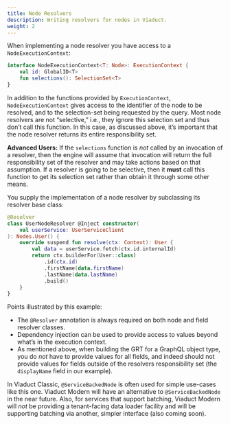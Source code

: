 ```yaml
---
title: Node Resolvers
description: Writing resolvers for nodes in Viaduct.
weight: 2
---
```


When implementing a node resolver you have access to a `NodeExecutionContext`:

```kotlin
interface NodeExecutionContext<T: Node>: ExecutionContext {  
    val id: GlobalID<T>  
    fun selections(): SelectionSet<T>  
}
```

In addition to the functions provided by `ExecutionContext`, `NodeExecutionContext` gives access to the identifier of the node to be resolved, and to the selection-set being requested by the query.  Most node resolvers are not “selective,” i.e., they ignore this selection set and thus don’t call this function.  In this case, as discussed above, it’s important that the node resolver returns its entire responsibility set.

**Advanced Users:** If the `selections` function is *not* called by an invocation of a resolver, then the engine will assume that invocation will return the full responsibility set of the resolver and may take actions based on that assumption.  If a resolver is going to be selective, then it **must** call this function to get its selection set rather than obtain it through some other means.

You supply the implementation of a node resolver by subclassing its resolver base class:

```kotlin
@Resolver  
class UserNodeResolver @Inject constructor(  
    val userService: UserServiceClient  
): Nodes.User() {  
    override suspend fun resolve(ctx: Context): User {  
        val data = userService.fetch(ctx.id.internalId)  
        return ctx.builderFor(User::class)  
            .id(ctx.id)  
            .firstName(data.firstName)  
            .lastName(data.lastName)  
            .build()  
    }  
}  
```

Points illustrated by this example:

* The `@Resolver` annotation is always required on both node and field resolver classes.
* Dependency injection can be used to provide access to values beyond what’s in the execution context.
* As mentioned above, when building the GRT for a GraphQL object type, you do *not* have to provide values for all fields, and indeed should not provide values for fields outside of the resolvers responsibility set (the `displayName` field in our example).

In Viaduct Classic, `@ServiceBackedNode` is often used for simple use-cases like this one.  Viaduct Modern will have an alternative to `@ServiceBackedNode` in the near future.  Also, for services that  support batching, Viaduct Modern will *not* be providing a tenant-facing data loader facility and will be supporting batching via another, simpler interface (also coming soon).
